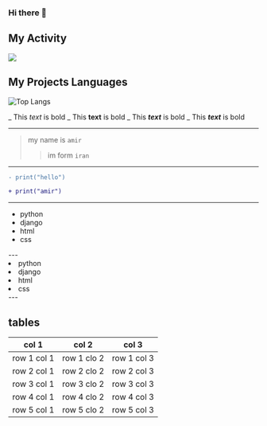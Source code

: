 ### Hi there 👋

## My Activity
<img src="https://github-readme-stats.vercel.app/api?username=karimahmadi99&show_icons=true&theme=radical" />

## My Projects Languages
![Top Langs](https://github-readme-stats.vercel.app/api/top-langs/?username=karimahmadi99&Donut=true)

_ This *text* is bold
_ This __text__ is bold
_ This ***text*** is bold
_ This ___text___ is bold

---
> my name is `amir`
>> im form `iran`

---
```diff
- print("hello")

+ print("amir")
```
---

<ul>
  <li>python</li>
  <li>django</li>
  <li>html</li>
  <li>css</li>
</ul>
---
<or>
  <li>python</li>
  <li>django</li>
  <li>html</li>
  <li>css</li>
</or>
---

## tables
| col 1 | col 2 | col 3 |
| -- | -- | -- |
| row 1 col 1 | row 1 clo 2 | row 1 col 3 |
| row 2 col 1 | row 2 clo 2 | row 2 col 3 |
| row 3 col 1 | row 3 clo 2 | row 3 col 3 |
| row 4 col 1 | row 4 clo 2 | row 4 col 3 |
| row 5 col 1 | row 5 clo 2 | row 5 col 3 |
